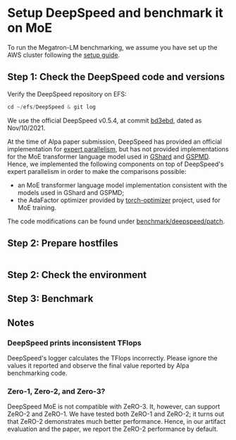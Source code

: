 # Setup DeepSpeed and benchmark it on MoE
To run the Megatron-LM benchmarking, we assume you have set up the AWS cluster following the [setup guide](../README.md).

## Step 1: Check the DeepSpeed code and versions
Verify the DeepSpeed repository on EFS:
```python
cd ~/efs/DeepSpeed & git log
```

We use the official DeepSpeed v0.5.4, at commit [bd3ebd](https://github.com/microsoft/DeepSpeed/tree/bd3ebddf3628f3f77d3460e49626c8af7825a92c), 
dated as Nov/10/2021.

At the time of Alpa paper submission, DeepSpeed has provided an official implementation for [expert parallelism](https://www.deepspeed.ai/tutorials/mixture-of-experts/), but 
has not provided implementations for the MoE transformer language model used in [GShard](https://arxiv.org/pdf/2006.16668.pdf) and [GSPMD](https://arxiv.org/pdf/2105.04663.pdf).
Hence, we implemented the following components on top of DeepSpeed's expert parallelism in order to make the comparisons possible:
- an MoE transformer language model implementation consistent with the models used in GShard and GSPMD;
- the AdaFactor optimizer provided by [torch-optimizer](https://github.com/jettify/pytorch-optimizer) project, used for MoE training.

The code modifications can be found under [benchmark/deepspeed/patch](../../benchmark/deepspeed/patch).

## Step 2: Prepare hostfiles
```python

```

## Step 2: Check the environment


## Step 3: Benchmark


## Notes

### DeepSpeed prints inconsistent TFlops
DeepSpeed's logger calculates the TFlops incorrectly. Please ignore the values it reported and observe the final value
reported by Alpa benchmarking code.

### Zero-1, Zero-2, and Zero-3?
DeepSpeed MoE is not compatible with ZeRO-3. It, however, can support ZeRO-2 and ZeRO-1. We have tested both ZeRO-1 and ZeRO-2; 
it turns out that ZeRO-2 demonstrates much better performance. Hence, in our artifact evaluation and the paper, we report the ZeRO-2 performance by default. 